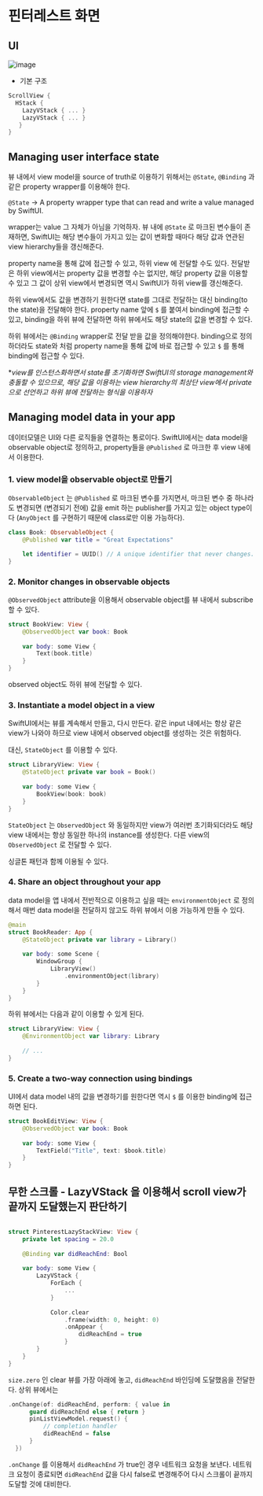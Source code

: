 # 핀터레스트 화면
## UI

![image](https://user-images.githubusercontent.com/60654009/217516073-f3d497a2-443a-48aa-a66d-ef5d589a060b.png)
- 기본 구조 
```swift
ScrollView {
  HStack {
    LazyVStack { ... }
    LazyVStack { ... }
   }
}
```
## Managing user interface state

뷰 내에서 view model을 source of truth로 이용하기 위해서는 `@State`, `@Binding` 과 같은 property wrapper를 이용해야 한다. 

`@State` → A property wrapper type that can read and write a value managed by SwiftUI.

wrapper는 value 그 자체가 아님을 기억하자. 뷰 내에 `@State` 로 마크된 변수들이 존재하면, SwiftUI는 해당 변수들이 가지고 있는 값이 변화할 때마다 해당 값과 연관된 view hierarchy들을 갱신해준다.

property name을 통해 값에 접근할 수 있고, 하위 view 에 전달할 수도 있다. 전달받은 하위 view에서는 property 값을 변경할 수는 없지만, 해당 property 값을 이용할 수 있고 그 값이 상위 view에서 변경되면 역시 SwiftUI가 하위 view를 갱신해준다.

하위 view에서도 값을 변경하기 원한다면 state를 그대로 전달하는 대신 binding(to the state)을 전달해야 한다. property name 앞에 `$` 를 붙여서 binding에 접근할 수 있고, binding을 하위 뷰에 전달하면 하위 뷰에서도 해당 state의 값을 변경할 수 있다. 

하위 뷰에서는 `@Binding` wrapper로 전달 받을 값을 정의해야한다. binding으로 정의하더라도 state와 처럼 property name을 통해 값에 바로 접근할 수 있고 `$` 를 통해 binding에 접근할 수 있다.

**view를 인스턴스화하면서 state를 초기화하면 SwiftUI의 storage management와 충돌할 수 있으므로, 해당 값을 이용하는 view hierarchy의 최상단 view에서 private으로 선언하고 하위 뷰에 전달하는 형식을 이용하자*

## Managing model data in your app

데이터모델은 UI와 다른 로직들을 연결하는 통로이다. SwiftUI에서는 data model을 observable object로 정의하고, property들을 `@Published` 로 마크한 후 view 내에서 이용한다.

### 1. view model을 observable object로 만들기

`ObservableObject` 는 `@Published` 로 마크된 변수를 가지면서, 마크된 변수 중 하나라도 변경되면 (변경되기 전에) 값을 emit 하는 publisher를 가지고 있는 object type이다 (`AnyObject` 를 구현하기 때문에 class로만 이용 가능하다).

```swift
class Book: ObservableObject {
    @Published var title = "Great Expectations"

    let identifier = UUID() // A unique identifier that never changes.
}
```

### 2. Monitor changes in observable objects

`@ObservedObject` attribute을 이용해서 observable object를 뷰 내에서 subscribe할 수 있다.

```swift
struct BookView: View {
    @ObservedObject var book: Book
    
    var body: some View {
        Text(book.title)
    }
}
```

observed object도 하위 뷰에 전달할 수 있다.

### 3. Instantiate a model object in a view

SwiftUI에서는 뷰를 계속해서 만들고, 다시 만든다. 같은 input 내에서는 항상 같은 view가 나와야 하므로 view 내에서 observed object를 생성하는 것은 위험하다. 

대신, `StateObject` 를 이용할 수 있다.

```swift
struct LibraryView: View {
    @StateObject private var book = Book()
    
    var body: some View {
        BookView(book: book)
    }
}
```

`StateObject` 는 `ObservedObject` 와 동일하지만 view가 여러번 초기화되더라도 해당 view 내에서는 항상 동일한 하나의 instance를 생성한다. 다른 view의 `ObservedObject` 로 전달할 수 있다. 

싱글톤 패턴과 함께 이용될 수 있다.

### 4. Share an object throughout your app

data model을 앱 내에서 전반적으로 이용하고 싶을 때는 `environmentObject` 로 정의해서 매번 data model을 전달하지 않고도 하위 뷰에서 이용 가능하게 만들 수 있다.

```swift
@main
struct BookReader: App {
    @StateObject private var library = Library()
    
    var body: some Scene {
        WindowGroup {
            LibraryView()
                .environmentObject(library)
        }
    }
}
```

하위 뷰에서는 다음과 같이 이용할 수 있게 된다.

```swift
struct LibraryView: View {
    @EnvironmentObject var library: Library
    
    // ...
}
```

### 5. Create a two-way connection using bindings

UI에서 data model 내의 값을 변경하기를 원한다면 역시 `$` 를 이용한 binding에 접근하면 된다.

```swift
struct BookEditView: View {
    @ObservedObject var book: Book
    
    var body: some View {
        TextField("Title", text: $book.title)
    }
}
```

## 무한 스크롤 - LazyVStack 을 이용해서 scroll view가 끝까지 도달했는지 판단하기


```swift

struct PinterestLazyStackView: View {
    private let spacing = 20.0
    
    @Binding var didReachEnd: Bool
    
    var body: some View {
        LazyVStack {
            ForEach {
                ...
            }
            
            Color.clear
                .frame(width: 0, height: 0)
                .onAppear {
                    didReachEnd = true
                }
        }
    }
}

```
`size.zero` 인 clear 뷰를 가장 아래에 놓고, `didReachEnd` 바인딩에 도달했음을 전달한다. 
상위 뷰에서는 
```swift
.onChange(of: didReachEnd, perform: { value in
      guard didReachEnd else { return }
      pinListViewModel.request() {
      	  // completion handler
          didReachEnd = false
      }
  })
```
`.onChange` 를 이용해서 `didReachEnd` 가 true인 경우 네트워크 요청을 보낸다. 네트워크 요청이 종료되면 `didReachEnd` 값을 다시 false로 변경해주어 다시 스크롤이 끝까지 도달할 것에 대비한다.
